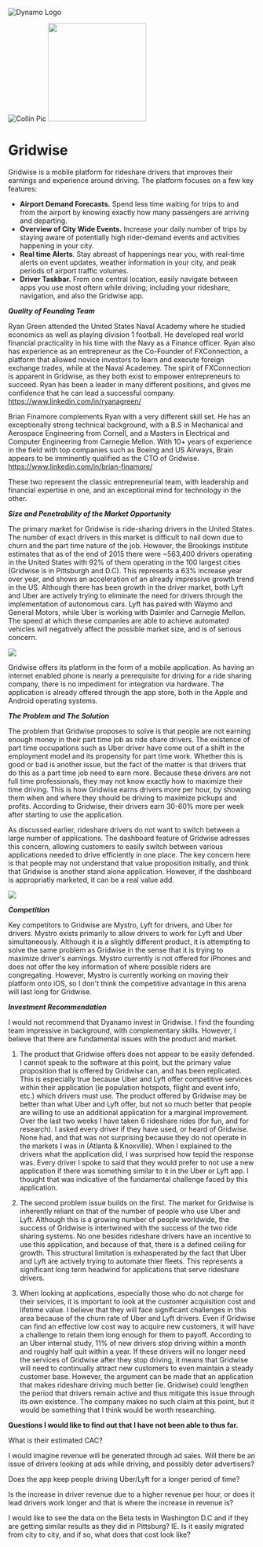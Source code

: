 ![Dynamo Logo](http://dynamo.vc/img/dynamo-fulllogo.png)


![Collin Pic](https://media.licdn.com/mpr/mpr/shrinknp_200_200/AAEAAQAAAAAAAAl4AAAAJGJiYThlNTljLWY5YTMtNDkyMS05MTg5LTgxNTZlNzlmNDkwZg.jpg)
<img src="https://gridwise.io/wp-content/uploads/2017/02/cropped-160905-Gridwise-Logo-REV-500-only2-270x270.png" width="200" height="200" />
# Gridwise


Gridwise is a mobile platform for rideshare drivers that improves their earnings and experience around driving. The platform focuses on a few key features: 
* __Airport Demand Forecasts.__ Spend less time waiting for trips to and from the airport by knowing exactly how many passengers are arriving and departing. 
* __Overview of City Wide Events.__ Increase your daily number of trips by staying aware of potentially high rider-demand events and activities happening in your city. 
* __Real time Alerts__. Stay abreast of happenings near you, with real-time alerts on event updates, weather information in your city, and peak periods of airport traffic volumes.  
* __Driver Taskbar.__ From one central location, easily navigate between apps you use most oftern while driving; including your rideshare, navigation, and also the Gridwise app. 

  
__*Quality of Founding Team*__

Ryan Green attended the United States Naval Academy where he studied economics as well as playing division 1 football. He developed real world financial practicality in his time with the Navy as a Finance officer.  Ryan also has experience as an entrepreneur as the Co-Founder of FXConnection, a platform that allowed novice investors to learn and execute foreign exchange trades, while at the Naval Academey. The spirit of FXConnection is apparent in Gridwise, as they both exist to empower entrepreneurs to succeed. Ryan has been a leader in many different positions, and  gives me confidence that he can lead a successful company. https://www.linkedin.com/in/ryanagreen/

Brian Finamore complements Ryan with a very different skill set. He has an exceptionally strong technical background, with a B.S in Mechanical and Aerospace Engineering from Cornell, and a Masters in Electrical and Computer Engineering from Carnegie Mellon. With 10+ years of experience in the field with top companies such as Boeing and US Airways, Brain appears to be imminently qualified as the CTO of Gridwise. https://www.linkedin.com/in/brian-finamore/

These two represent the classic entrepreneurial team, with leadership and financial expertise in one, and an exceptional mind for technology in the other. 

 
  __*Size and Penetrability of the Market Opportunity*__
   
   The primary market for Gridwise is ride-sharing drivers in the United States. The number of exact drivers in this market is difficult to nail down due to churn and the part time nature of the job. However, the Brookings institute estimates that as of the end of 2015 there were ~563,400 drivers operating in the United States with 92% of them operating in the 100 largest cities (Gridwise is in Pittsburgh and D.C). This represents a 63% increase year over year, and shows an acceleration of an already impressive growth trend in the US. Although there has been growth in the driver market, both Lyft and Uber are actively trying to eliminate the need for drivers through the implementation of autonomous cars. Lyft has paired with Waymo and General Motors, while Uber is working with Daimler and Carnegie Mellon. The speed at which these companies are able to achieve automated vehicles will negatively affect the possible market size, and is of serious concern. 
   
![](https://raw.githubusercontent.com/CollinThul/Dynamo-Case/master/rideshare.JPG)
  
Gridwise offers its platform in the form of a mobile application. As having an internet enabled phone is nearly a prerequisite for driving for a ride sharing company, there is no impediment for integration via hardware. The application is already offered through the app store, both in the Apple and Android operating systems. 

  
   __*The Problem and The Solution*__
   
  The problem that Gridwise proposes to solve is that people are not earning enough money in their part time job as ride share drivers. The existence of part time occupations such as Uber driver have come out of a shift in the employment model and its propensity for part time work. Whether this is good or bad is another issue, but the fact of the matter is that drivers that do this as a part time job need to earn more. Because these drivers are not full time professionals, they may not know exactly how to maximize their time driving. This is how Gridwise earns drivers more per hour, by showing them when and where they should be driving to maximize pickups and profits. According to Gridwise, their drivers earn 30-60% more per week after starting to use the application. 
  
As discussed earlier, rideshare drivers do not want to switch between a large number of applications. The dashboard feature of Gridwise adresses this concern, allowing customers to easily switch between various applications needed to drive efficiently in one place. The key concern here is that people may not understand that value proposition initially, and think that Gridwise is another stand alone application. However, if the dashboard is appropriatly marketed, it can be a real value add. 

![](https://github.com/CollinThul/Dynamo-Case/blob/master/gridwise1.JPG?raw=true)


  __*Competition*__

Key competitors to Gridwise are Mystro, Lyft for drivers, and Uber for drivers. Mystro exists primarily to allow drivers to work for Lyft and Uber simultaneously. Although it is a slightly different product, it is attempting to solve the same problem as Gridwise in the sense that it is trying to maximize driver's earnings. Mystro currently is not offered for iPhones and does not offer the key information of where possible riders are congregating. However, Mystro is currently working on moving their platform onto iOS, so I don't think the competitive advantage in this arena will last long for Gridwise.
  
  
   __*Investment Recommendation*__
   
   I would not recommend that Dyanamo invest in Gridwise. I find the founding team impressive in background, with complementary skills. However, I believe that there are fundamental issues with the product and market.
   
1. The product that Gridwise offers does not appear to be easily defended. I cannot speak to the software at this point, but the primary value proposition that is offered by Gridwise can, and has been replicated. This is especially true because Uber and Lyft offer competitive services within their application (ie population hotspots, flight and event info, etc.) which drivers must use. The product offered by Gridwise may be better than what Uber and Lyft offer, but not so much better that people are willing to use an additional  application for a marginal improvement. Over the last two weeks I have taken 6 rideshare rides (for fun, and for research). I asked every driver if they have used, or heard of Gridwise. None had, and that was not surprising because they do not operate in the markets I was in (Atlanta & Knoxville). When I explained to the drivers what the application did, I was surprised how tepid the response was. Every driver I spoke to said that they would prefer to not use a new application if there was something similar to it in the Uber or Lyft app. I thought that was indicative of the fundamental challenge faced by this application. 

2. The second problem issue builds on the first. The market for Gridwise is inherently reliant on that of the number of people who use Uber and Lyft. Although this is a growing number of people worldwide, the success of Gridwise is intertwined with the success of the  two ride sharing systems. No one besides rideshare drivers have an incentive to use this application, and because of that, there is a defined ceiling for growth. This structural limitation is exhasperated by the fact that Uber and Lyft are actively  trying to automate thier fleets. This represents a significant long term headwind for applications that serve rideshare drivers. 

3. When looking at applications, especially those who do not charge for their services, it is important to look at the customer acquisition cost and lifetime value. I believe that they will face significant challenges in this area because of the churn rate of Uber and Lyft drivers. Even if Gridwise can find an effective low cost way to acquire new customers, it will have a challenge to retain them long enough for them to payoff. According to an Uber internal study, 11% of new drivers stop driving within a month and roughly half quit within a year. If these drivers will no longer need the services of Gridwise after they stop driving, it means that Gridwise will need to continually attract new customers to even maintain a steady customer base. However, the argument can be made that an application that makes rideshare driving much better (ie. Gridwise) could lengthen the period that drivers remain active and thus mitigate this issue through its own existence. The company makes no such claim at this point, but it would be something that I think would be worth researching.

__Questions I would like to find out that I have not been able to thus far.__ 

What is their estimated CAC?

I would imagine revenue will be generated through ad sales. Will there be an issue of drivers looking at ads while driving, and possibly deter advertisers?

Does the app keep people driving Uber/Lyft for a longer period of time?

Is the increase in driver revenue due to a higher revenue per hour, or does it lead drivers work longer and that is where the increase in revenue is?

I would like to see the data on the Beta tests in Washington D.C and if they are getting similar results as they did in Pittsburg? IE. Is it easily migrated from city to city, and if so, what does that cost look like?

 
